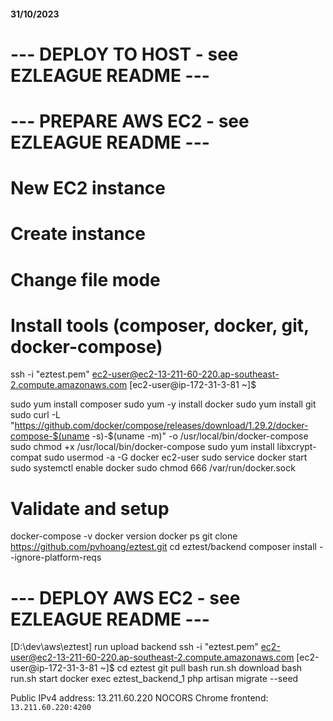 
#### 31/10/2023

# --- DEPLOY TO HOST - see EZLEAGUE README ---

# --- PREPARE AWS EC2 - see EZLEAGUE README ---

# New EC2 instance
#     Create instance
#     Change file mode
#     Install tools (composer, docker, git, docker-compose)

ssh -i "eztest.pem" ec2-user@ec2-13-211-60-220.ap-southeast-2.compute.amazonaws.com
[ec2-user@ip-172-31-3-81 ~]$

sudo yum install composer
sudo yum -y install docker
sudo yum install git
sudo curl -L "https://github.com/docker/compose/releases/download/1.29.2/docker-compose-$(uname -s)-$(uname -m)" -o /usr/local/bin/docker-compose
sudo chmod +x /usr/local/bin/docker-compose
sudo yum install libxcrypt-compat
sudo usermod -a -G docker ec2-user
sudo service docker start
sudo systemctl enable docker
sudo chmod 666 /var/run/docker.sock
#     Validate and setup 
docker-compose -v
docker version
docker ps
git clone https://github.com/pvhoang/eztest.git
cd eztest/backend
composer install --ignore-platform-reqs

# --- DEPLOY AWS EC2 - see EZLEAGUE README ---
[D:\dev\aws\eztest]
run upload backend
ssh -i "eztest.pem" ec2-user@ec2-13-211-60-220.ap-southeast-2.compute.amazonaws.com
[ec2-user@ip-172-31-3-81 ~]$
cd eztest
git pull
bash run.sh download
bash run.sh start
docker exec eztest_backend_1 php artisan migrate --seed

Public IPv4 address: 13.211.60.220
NOCORS Chrome
frontend: `13.211.60.220:4200`
<!-- backend: `13.211.60.220:8000` -->
<!-- phpmyadmin: `13.211.60.220:7000` -->
